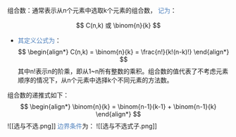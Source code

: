 组合数：通常表示从n个元素中选取k个元素的组合数，
	<font color="#4f81bd">记为</font>：

$$
C(n,k) 或 \binom{n}{k}
$$
- <font color="#4f81bd">其定义公式为</font>：
$$
\begin{align*}
C(n,k) = \binom{n}{k} = \frac{n!}{k!(n-k)!}
\end{align*}
$$
其中n!表示n的阶乘，即从1~n所有整数的乘积。组合数的值代表了不考虑元素顺序的情况下，从n个元素中选择k个不同元素的方法数。

组合数的递推式如下：
$$
\begin{align*}
\binom{n}{k} = \binom{n-1}{k-1} + \binom{n-1}{k}
\end{align*}
$$
![[选与不选.png]]
<font color="#4f81bd">边界条件</font>为：
![[选与不选式子.png]]